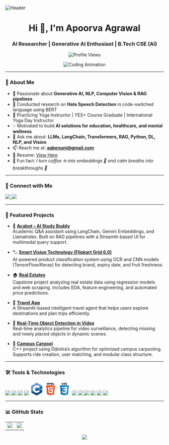 ![Header](https://bluedotmarketing.ca/wp-content/uploads/2023/01/vnu-m672-14.png)

<h1 align="center">Hi 👋, I'm Apoorva Agrawal</h1>
<h3 align="center">AI Researcher | Generative AI Enthusiast | B.Tech CSE (AI)</h3>

<p align="center">
  <img src="https://komarev.com/ghpvc/?username=Apoo141104&label=Profile%20views&color=blueviolet&style=flat" alt="Profile Views" />
</p>

<p align="center">
  <img src="https://cdn.rentechdigital.com/common_files/blogs/machine-learning-vs-data-science-swipecart-blog-img-03-02-09-2022.gif" width="400" alt="Coding Animation"/>
</p>

---

### 🚀 About Me

- 🌱 Passionate about **Generative AI, NLP, Computer Vision & RAG pipelines**
- 🧪 Conducted research on **Hate Speech Detection** in code-switched language using BERT
- 🧘 Practicing Yoga Instructor | YES+ Course Graduate | International Yoga Day Instructor
- 💡 Motivated to build **AI solutions for education, healthcare, and mental wellness**
- 💬 Ask me about: **LLMs, LangChain, Transformers, RAG, Python, DL, NLP, and Vision**
- 📫 Reach me at: **aabenuni@gmail.com**
- 📄 Resume: [View Here](https://drive.google.com/file/d/1wGxhcdt80qDjbGCEWZsqrKlRiuYifxZf/view?usp=sharing)
- 🎯 Fun fact: *I turn coffee ☕ into embeddings 🤖 and calm breaths into breakthroughs 🧘*

---

### 🔗 Connect with Me

<p align="left">
  <a href="https://linkedin.com/in/apoorva-agrawal-101627248" target="_blank">
    <img src="https://img.shields.io/badge/LinkedIn-blue?style=for-the-badge&logo=linkedin&logoColor=white" />
  </a>
  <a href="https://github.com/Apoo141104" target="_blank">
    <img src="https://img.shields.io/badge/GitHub-171515?style=for-the-badge&logo=github&logoColor=white" />
  </a>
</p>

---

### 🧠 Featured Projects

- 🧠 [**Acabot – AI Study Buddy**](https://github.com/Apoo141104/Acabot)  
  Academic Q&A assistant using LangChain, Gemini Embeddings, and LlamaIndex. Built on RAG pipelines with a Streamlit-based UI for multimodal query support.

- 🏷️ [**Smart Vision Technology (Flipkart Grid 6.0)**](https://github.com/Apoo141104/flipkartgridrobotics6.0-aabenuni)  
  AI-powered product classification system using OCR and CNN models (TensorFlow/Keras) for detecting brand, expiry date, and fruit freshness.

- 🏠 [**Real Estates**](https://github.com/Apoo141104/Real-Estates)  
  Capstone project analyzing real estate data using regression models and web scraping. Includes EDA, feature engineering, and automated price predictions.

- 🧳 [**Travel App**](https://github.com/Apoo141104/travel_app)  
  A Streamlit-based intelligent travel agent that helps users explore destinations and plan trips efficiently.

- 🎥 [**Real-Time Object Detection in Video**](https://github.com/Apoo141104/Real-Time-Detection-of-Object-Missing-and-New-Object-Placement-in-Video)  
  Real-time analytics pipeline for video surveillance, detecting missing and newly placed objects in dynamic scenes.

- 🚗 [**Campus Carpool**](https://github.com/Apoo141104/campus-carpool-)  
  C++ project using Dijkstra’s algorithm for optimized campus carpooling. Supports ride creation, user matching, and modular class structure.

---

### 🛠️ Tools & Technologies

<p align="left">
  <img src="https://www.vectorlogo.zone/logos/python/python-icon.svg" width="40"/>
  <img src="https://www.vectorlogo.zone/logos/tensorflow/tensorflow-icon.svg" width="40"/>
  <img src="https://www.vectorlogo.zone/logos/pytorch/pytorch-icon.svg" width="40"/>
  <img src="https://huggingface.co/front/assets/huggingface_logo-noborder.svg" width="40"/>
  <img src="https://raw.githubusercontent.com/devicons/devicon/master/icons/cplusplus/cplusplus-original.svg" width="40"/>
  <img src="https://raw.githubusercontent.com/devicons/devicon/master/icons/html5/html5-original-wordmark.svg" width="40"/>
  <img src="https://raw.githubusercontent.com/devicons/devicon/master/icons/css3/css3-original-wordmark.svg" width="40"/>
  <img src="https://www.vectorlogo.zone/logos/figma/figma-icon.svg" width="40"/>
  <img src="https://www.vectorlogo.zone/logos/opencv/opencv-icon.svg" width="40"/>
  <img src="https://www.vectorlogo.zone/logos/firebase/firebase-icon.svg" width="40"/>
  <img src="https://www.vectorlogo.zone/logos/apache_hadoop/apache_hadoop-icon.svg" width="40"/>
  <img src="https://www.vectorlogo.zone/logos/apache_hive/apache_hive-icon.svg" width="40"/>
  <img src="https://seeklogo.com/images/S/streamlit-logo-1A3B208AE4-seeklogo.com.png" width="40"/>
</p>

---

### 📊 GitHub Stats

<table>
  <tr>
    <td>
      <img src="https://github-readme-stats.vercel.app/api?username=Apoo141104&show_icons=true&theme=tokyonight&hide_border=true" />
    </td>
    <td>
      <img src="https://github-readme-streak-stats.herokuapp.com/?user=Apoo141104&theme=tokyonight&hide_border=true" />
    </td>
  </tr>
</table>

<p align="center">
  <img src="https://github-readme-stats.vercel.app/api/top-langs?username=Apoo141104&layout=compact&theme=tokyonight&hide_border=true" />
</p>

